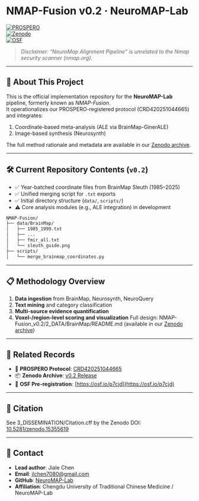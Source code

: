 # NMAP-Fusion v0.2 · NeuroMAP-Lab  
[![PROSPERO](https://img.shields.io/badge/PROSPERO-CRD420251044665-blue)](https://www.crd.york.ac.uk/PROSPERO/view/CRD420251044665)  
[![Zenodo](https://zenodo.org/badge/DOI/10.5281/zenodo.15355619.svg)](https://doi.org/10.5281/zenodo.15355619)  
[![OSF](https://img.shields.io/badge/OSF-Pre--reg-green)](https://osf.io/p7cjd/)

> *Disclaimer: “NeuroMap Alignment Pipeline” is unrelated to the Nmap security scanner (nmap.org).*

---

## 🧠 About This Project  
This is the official implementation repository for the **NeuroMAP-Lab** pipeline, formerly known as *NMAP-Fusion*.  
It operationalizes our PROSPERO-registered protocol (CRD420251044665) and integrates:

1. Coordinate-based meta-analysis (ALE via BrainMap-GinerALE)
2. Image-based synthesis (Neurosynth)

The full method rationale and metadata are available in our [Zenodo archive](https://doi.org/10.5281/zenodo.15355619).

---

## 🛠️ Current Repository Contents (`v0.2`)
- ✅ Year-batched coordinate files from BrainMap Sleuth (1985–2025)
- ✅ Unified merging script for `.txt` exports  
- ✅ Initial directory structure (`data/`, `scripts/`)
- ⚠️ Core analysis modules (e.g., ALE integration) in development

```bash
NMAP-Fusion/
├── data/BrainMap/
│   ├── 1985_1999.txt
│   ├── ...
│   ├── fmir_all.txt
│   └── sleuth_guide.png
├── scripts/
│   └── merge_brainmap_coordinates.py
```

---

## 📋 Methodology Overview
1. **Data ingestion** from BrainMap, Neurosynth, NeuroQuery
2. **Text mining** and category classification
3. **Multi-source evidence quantification**
4. **Voxel-/region-level scoring and visualization**
Full design: NMAP-Fusion_v0.2/2_DATA/BrainMap/README.md (available in our [Zenodo archive](https://doi.org/10.5281/zenodo.15355619))

---

## 🔗 Related Records

- 📄 **PROSPERO Protocol**: [CRD420251044665](https://www.crd.york.ac.uk/PROSPERO/view/CRD420251044665)  
- 📦 **Zenodo Archive**: [v0.2 Release](https://doi.org/10.5281/zenodo.15355619)  
- 🧾 **OSF Pre-registration**: [https://osf.io/p7cjd](https://osf.io/p7cjd)

---

## 🧾 Citation

See 3_DISSEMINATION/Citation.cff by the Zenodo DOI: [10.5281/zenodo.15355619](https://doi.org/10.5281/zenodo.15355619)

---

## 📧 Contact

- **Lead author**: Jiale Chen  
- **Email**: [jlchen7080@gmail.com](mailto:jlchen7080@gmail.com)  
- **GitHub**: [NeuroMAP-Lab](https://github.com/NeuroMAP-Lab)  
- **Affiliation**: Chengdu University of Traditional Chinese Medicine / NeuroMAP-Lab
